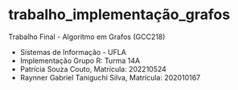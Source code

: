 # trabalho_implementação_grafos
Trabalho Final - Algoritmo em Grafos (GCC218)
* Sistemas de Informação - UFLA
* Implementação Grupo R: Turma 14A
*   Patrícia Souza Couto, Matrícula: 202210524
*   Raynner Gabriel Taniguchi Silva, Matrícula: 202010167
